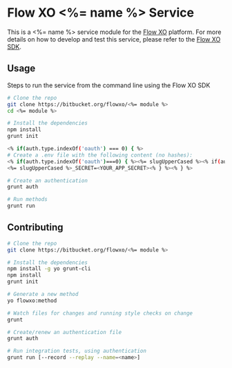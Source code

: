 # Flow XO <%= name %> Service

This is a <%= name %> service module for the [Flow XO](https://flowxo.com) platform. For more details on how to develop and test this service, please refer to the [Flow XO SDK](http://github.com/flowxo/flowxo-sdk).

## Usage

Steps to run the service from the command line using the Flow XO SDK
``` bash
# Clone the repo
git clone https://bitbucket.org/flowxo/<%= module %>
cd <%= module %>

# Install the dependencies
npm install
grunt init

<% if(auth.type.indexOf('oauth') === 0) { %>
# Create a .env file with the following content (no hashes):
<% if(auth.type.indexOf('oauth')===0) { %><%= slugUpperCased %><% if(auth.type === 'oauth1') { %>_KEY=<YOUR_APP_KEY><% } else { %>_ID=<YOUR_APP_ID><% } %>
<%= slugUpperCased %>_SECRET=<YOUR_APP_SECRET><% } %><% } %>

# Create an authentication
grunt auth

# Run methods
grunt run
```

## Contributing

``` bash
# Clone the repo
git clone https://bitbucket.org/flowxo/<%= module %>

# Install the dependencies
npm install -g yo grunt-cli
npm install
grunt init

# Generate a new method
yo flowxo:method

# Watch files for changes and running style checks on change
grunt

# Create/renew an authentication file
grunt auth

# Run integration tests, using authentication
grunt run [--record --replay --name=<name>]

```
